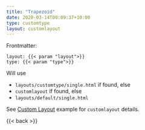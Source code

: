 ```yaml
---
title: "Trapezoid"
date: 2020-03-14T00:09:37+10:00
type: customtype
layout: customlayout
---
```


Frontmatter:

```
layout: {{< param "layout">}}
type: {{< param "type">}}
```

Will use 
- `layouts/customtype/single.html` if found, else
- `customlayout` if found, else 
- `layouts/default/single.html`

See [Custom Layout](/ellipse/) example for `customlayout` details.


{{< back >}}